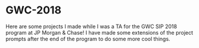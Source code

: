 # GWC-2018
Here are some projects I made while I was a TA for the GWC SIP 2018 program at JP Morgan &amp; Chase! I have made some extensions of the project prompts after the end of the program to do some more cool things.

